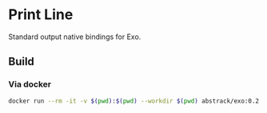 # Print Line

Standard output native bindings for Exo.

## Build

### Via docker

```sh
docker run --rm -it -v $(pwd):$(pwd) --workdir $(pwd) abstrack/exo:0.2.1 make
```
